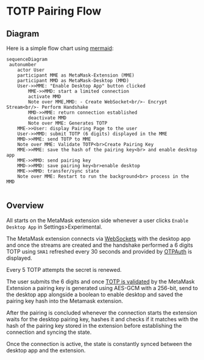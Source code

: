 # TOTP Pairing Flow

## Diagram

Here is a simple flow chart using [mermaid](https://mermaid.live/):

```mermaid
sequenceDiagram
 autonumber
    actor User
    participant MME as MetaMask-Extension (MME)
    participant MMD as MetaMask-Desktop (MMD)
    User->>MME: "Enable Desktop App" button clicked
        MME->>MMD: start a limited connection
        activate MMD
        Note over MME,MMD: - Create WebSocket<br/>- Encrypt Stream<br/>- Perform Handshake
        MMD->>MME: return connection established
        deactivate MMD
        Note over MME: Generates TOTP
    MME->>User: display Pairing Page to the user
    User->>MMD: submit TOTP (6 digits) displayed in the MME
    MMD->>MME: send TOTP to MME
    Note over MME: Validate TOTP<br>Create Pairing Key
    MME->>MME: save the hash of the pairing key<br> and enable desktop app
    MME->>MMD: send pairing key
    MMD->>MMD: save pairing key<br>enable desktop
    MME->>MMD: transfer/sync state
    Note over MME: Restart to run the background<br> process in the MMD
    

```

## Overview

All starts on the MetaMask extension side whenever a user clicks `Enable Desktop App` in Settings>Experimental.

The MetaMask extension connects via [WebSockets](./encryption.md#communication) with the desktop app and once the streams are created and the handshake performed a 6 digits TOTP using `SHA1` refreshed every 30 seconds and provided by [OTPAuth](https://github.com/hectorm/otpauth) is displayed.

Every 5 TOTP attempts the secret is renewed.

The user submits the 6 digits and once [TOTP is validated](../packages/common/src/pairing.ts) by the MetaMask Extension a pairing key is generated using AES-GCM with a 256-bit, send to the desktop app alongside a boolean to enable desktop and saved the pairing key hash into the Metamask extension. 

After the pairing is concluded whenever the connection starts the extension waits for the desktop pairing key, hashes it and checks if it matches with the hash of the pairing key stored in the extension before establishing the connection and syncing the state.

Once the connection is active, the state is constantly synced between the desktop app and the extension.
